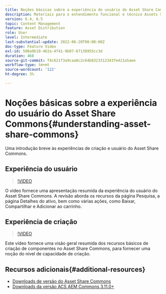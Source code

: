 ```yaml
---
title: Noções básicas sobre a experiência do usuário do Asset Share Commons
description: Materiais para o entendimento funcional e técnico Assets Share Commons
version: 6.4, 6.5
topic: Content Management
feature: Asset Distribution
role: User
level: Intermediate
last-substantial-update: 2022-06-20T00:00:00Z
doc-type: Feature Video
exl-id: 500a9b10-462a-4f41-9b07-67138955cc3d
duration: 468
source-git-commit: f4c621f3a9caa8c2c64b8323312343fe421a5aee
workflow-type: tm+mt
source-wordcount: '122'
ht-degree: 3%

---
```


# Noções básicas sobre a experiência do usuário do Asset Share Commons{#understanding-asset-share-commons}

Uma introdução breve às experiências de criação e usuário do Asset Share Commons.

## Experiência do usuário

>[!VIDEO](https://video.tv.adobe.com/v/20497?quality=12&learn=on)

O vídeo fornece uma apresentação resumida da experiência do usuário do Asset Share Commons. A revisão aborda os recursos da página Pesquisa, a página Detalhes do ativo, bem como várias ações, como Baixar, Compartilhar e Adicionar ao carrinho.

## Experiência de criação

>[!VIDEO](https://video.tv.adobe.com/v/20498?quality=12&learn=on)

Este vídeo fornece uma visão geral resumida dos recursos básicos de criação de componentes no Asset Share Commons, para fornecer uma noção do nível de capacidade de criação.

## Recursos adicionais{#additional-resources}

* [Downloads de versão do Asset Share Commons](https://github.com/Adobe-Marketing-Cloud/asset-share-commons/releases)
* [Downloads da versão ACS AEM Commons 3.11.0+](https://github.com/Adobe-Consulting-Services/acs-aem-commons/releases)
